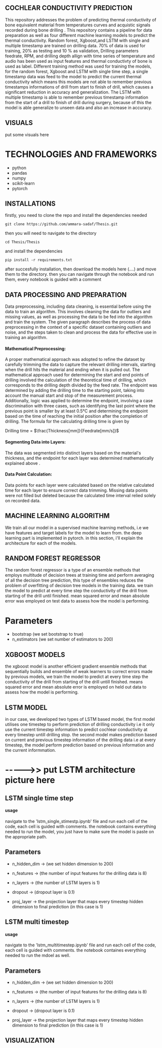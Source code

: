 ## COCHLEAR CONDUCTIVITY PREDICTION
This repository addresses the problem of predicting thermal conductivity of bone equivalent material from temperatures curves and acquistic signals recorded during bone drilling . This repository contains a pipeline for data preparation as well as four different machine learning models to predict the thermal conductivity. Random forest, Xgboost,and LSTM with single and multiple timestamp are trained on drilling data. 70% of data is used for training, 20% as testing and 10 % as validation, Drilling parameters feedrate, RPM, and drilling depth allign with time series of temperature and audio has been used as input features and thermal conductivty of bone is used as label. Different training method was used for training the models, for the random forest, Xgboost and LSTM with single time step, a single timestamp data was feed to the model to predict the current thermal conductivity which means this models are not able to remember previous timestamps informations of drill from start to finish of drill, which causes a significant reduction in accuracy and generalization. The LSTM with multiple timestamp is able to remember previous timestamp information from the start of a drill to finish of drill during surgery, because of this the model is able generalize to unseen data and also an increase in accuracy.

## VISUALS
put some visuals here

# TECHNOLOGIES AND FRAMEWORKS
- python
- pandas
- numpy
- scikit-learn
- pytorch
  
## INSTALLATIONS

firstly, you need to clone the repo and install the dependencies needed
```
git clone https://github.com/ammara-sadaf/Thesis.git
```

then you will need to navigate to the directory

```
cd Thesis/Thesis
```

and install the dependencies
```
pip install -r requirements.txt
```

after succesfully installation, then download the models here (....) and move them to the directory. then you can navigate through the notebook and run them, every notebook is guided with a comment

## DATA PROCESSING AND PREPARATION
Data preprocessing, including data cleaning, is essential before using the data to train an algorithm. This involves cleaning the data for outliers and missing values, as well as processing the data to be fed into the algorithm and train the system. The given paragraph describes the process of data preprocessing in the context of a specific dataset containing outliers and noise, and the steps taken to clean and process the data for effective use in training an algorithm.

#### Mathematical Preprocessing:
A proper mathematical approach was adopted to refine the dataset by carefully trimming the data to capture the relevant drilling intervals, starting when the drill hits the material and ending when it is pulled out. The mathematical approach used for determining the start and end points of drilling involved the calculation of the theoretical time of drilling, which corresponds to the drilling depth divided by the feed rate. The endpoint was determined by adding the drilling time to the starting point, taking into account the manual start and stop of the measurement process. Additionally, logic was applied to determine the endpoint, involving a case discrimination with three cases, such as identifying the last point where the previous point is smaller by at least 0.5°C and determining the endpoint based on the time of reaching the initial position after the completion of drilling. The formula for the calculating drilling time is given by

Drilling time = $\frac{Thickness[mm]}{Feedrate[mm/s]}$

#### Segmenting Data into Layers:
The data was segmented into distinct layers based on the material's thickness, and the endpoint for each layer was determined mathematically explained above .
#### Data Point Calculation: 
Data points for each layer were calculated based on the relative calculated time for each layer to ensure correct data trimming. Missing data points were not filled but deleted because the calculated time interval relied solely on recorded data.

## MACHINE LEARNING ALGORITHM
We train all our model in a supervised machine learning methods, i.e we have features and target labels for the model to learn from. the deep learning part is implemented in pytorch. in this section, i'll explain the architecture for each of the models.

## RANDOM FOREST REGRESSOR

The random forest regressor is a type of an ensemble methods that employs multitude of decision trees at training time and perform averaging of all the decision tree prediction, this type of ensembles reduces the problem of overfitting of decision tree models in the training data. we train the model to predict at every time step the conductivity of the drill from starting of the drill until finished. mean squared error and mean absolute error was employed on test data to assess how the model is performing.

# Parameters
* bootstrap (we set bootstrap to true)
* n_estimators (we set number of estimators to 200)


## XGBOOST MODELS
the xgboost model is another efficient gradient ensemble methods that sequentially builds and ensemble of weak learners to correct errors made by previous models, we train the model to predict at every time step the conductivity of the drill from starting of the drill untill finished. means squared error and mean absolute error is employed on held out data to assess how the model is performing.


## LSTM MODEL 



in our case, we developed two types of LSTM based model, the first model utilises one timestep to perform prediction of drilling conductivity i.e it only use the current timestep information to predict cochlear conductivity at every timestep untill drilling stop. the second model makes prediction based on current and previous timestep information of the drilling data i.e at every timestep, the model perform prediction based on previous information and the current informmation. 

# ----->> put LSTM architecture picture here

## LSTM single time step

#### usage 
navigate to the 'lstm_single_stimestp.ipynb' file and run each cell of the code, each cell is guided with comments. the notebook contains everything needed to run the model, you just have to make sure the model is paste on the appropriate path.


## Parameters
* n_hidden_dim -> (we set hidden dimension to 200)

* n_features -> (the number of input features for the drilling data is 8)

* n_layers -> (the number of LSTM layers is 1)

* dropout -> (dropout layer is 0.1)
  
* proj_layer -> the projection layer that maps every timestep hidden dimension to final prediction (in this case is 1)


## LSTM multi timestep

#### usage
navigate to the 'lstm_multitimestep.ipynb' file and run each cell of the code, each cell is guided with comments. the notebook containes everything needed to run the mdoel as well.


## Parameters
* n_hidden_dim -> (we set hidden dimension to 200)

* n_features -> (the number of input features for the drilling data is 8)

* n_layers -> (the number of LSTM layers is 1)

* dropout -> (dropout layer is 0.1)
  
* proj_layer -> the projection layer that maps every timestep hidden dimension to final prediction (in this case is 1)


## VISUALIZATION
